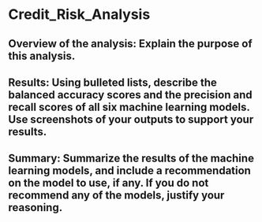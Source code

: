 # Credit_Risk_Analysis
## Overview of the analysis: Explain the purpose of this analysis.

## Results: Using bulleted lists, describe the balanced accuracy scores and the precision and recall scores of all six machine learning models. Use screenshots of your outputs to support your results.

## Summary: Summarize the results of the machine learning models, and include a recommendation on the model to use, if any. If you do not recommend any of the models, justify your reasoning.
